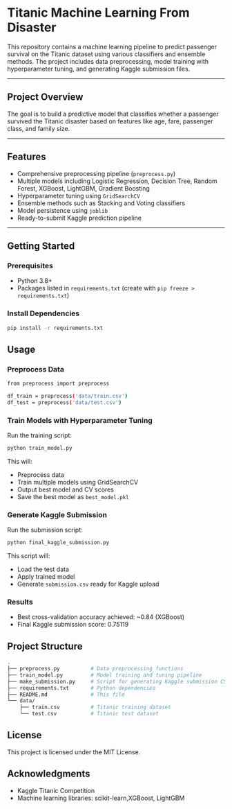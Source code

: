 # Titanic Machine Learning From Disaster

This repository contains a machine learning pipeline to predict passenger survival on the Titanic dataset using various classifiers and ensemble methods. The project includes data preprocessing, model training with hyperparameter tuning, and generating Kaggle submission files.

---

## Project Overview

The goal is to build a predictive model that classifies whether a passenger survived the Titanic disaster based on features like age, fare, passenger class, and family size.

---

## Features

- Comprehensive preprocessing pipeline (`preprocess.py`)
- Multiple models including Logistic Regression, Decision Tree, Random Forest, XGBoost, LightGBM, Gradient Boosting
- Hyperparameter tuning using `GridSearchCV`
- Ensemble methods such as Stacking and Voting classifiers
- Model persistence using `joblib`
- Ready-to-submit Kaggle prediction pipeline

---

## Getting Started

### Prerequisites

- Python 3.8+
- Packages listed in `requirements.txt` (create with `pip freeze > requirements.txt`)

### Install Dependencies

```bash
pip install -r requirements.txt
```
## Usage
### Preprocess Data
```bash
from preprocess import preprocess

df_train = preprocess('data/train.csv')
df_test = preprocess('data/test.csv')
```
### Train Models with Hyperparameter Tuning
Run the training script:
```bash
python train_model.py
```
This will:
- Preprocess data
- Train multiple models using GridSearchCV
- Output best model and CV scores
- Save the best model as `best_model.pkl`

### Generate Kaggle Submission
Run the submission script:
```bash
python final_kaggle_submission.py
```
This script will:
- Load the test data
- Apply trained model
- Generate `submission.csv` ready for Kaggle upload

### Results
- Best cross-validation accuracy achieved: ~0.84 (XGBoost)
- Final Kaggle submission score: 0.75119

## Project Structure
```bash
.
├── preprocess.py          # Data preprocessing functions
├── train_model.py         # Model training and tuning pipeline
├── make_submission.py     # Script for generating Kaggle submission CSV
├── requirements.txt       # Python dependencies
├── README.md              # This file
└── data/
    ├── train.csv          # Titanic training dataset
    └── test.csv           # Titanic test dataset
```
## License
This project is licensed under the MIT License.

## Acknowledgments
- Kaggle Titanic Competition
- Machine learning libraries: scikit-learn,XGBoost, LightGBM
